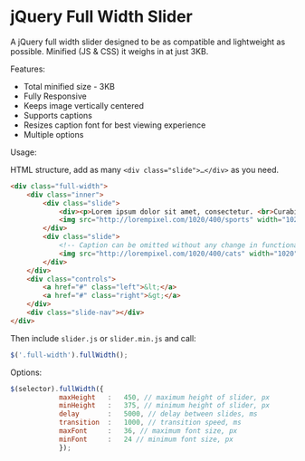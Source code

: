 # jQuery Full Width Slider

A jQuery full width slider designed to be as compatible and lightweight as possible. Minified (JS & CSS) it weighs in at just 3KB.

Features:

* Total minified size - 3KB
* Fully Responsive
* Keeps image vertically centered
* Supports captions
* Resizes caption font for best viewing experience
* Multiple options


Usage:

HTML structure, add as many `<div class="slide">…</div>` as you need.
```html
<div class="full-width">
	<div class="inner">
		<div class="slide">
			<div><p>Lorem ipsum dolor sit amet, consectetur. <br>Curabitur molestie elit et ultricies vehicula.</p></div>
			<img src="http://lorempixel.com/1020/400/sports" width="1020" height="400">
		</div>
		<div class="slide">
			<!-- Caption can be omitted without any change in functionality -->
			<img src="http://lorempixel.com/1020/400/cats" width="1020" height="400">
		</div>
	</div>
	<div class="controls">
		<a href="#" class="left">&lt;</a>
		<a href="#" class="right">&gt;</a>
	</div>
	<div class="slide-nav"></div>
</div>
```

Then include `slider.js` or `slider.min.js` and call:

```javascript
$('.full-width').fullWidth();
```

 
Options:

```javascript
$(selector).fullWidth({
			maxHeight	:	450, // maximum height of slider, px
			minHeight	:	375, // minimum height of slider, px
			delay		:	5000, // delay between slides, ms
			transition	:	1000, // transition speed, ms
			maxFont		:	36, // maximum font size, px
			minFont		:	24 // minimum font size, px
			});
```	